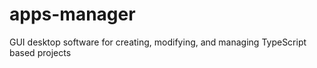 # apps-manager
GUI desktop software for creating, modifying, and managing TypeScript based projects
